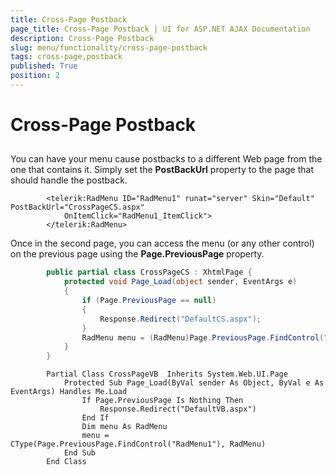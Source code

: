 ```yaml
---
title: Cross-Page Postback
page_title: Cross-Page Postback | UI for ASP.NET AJAX Documentation
description: Cross-Page Postback
slug: menu/functionality/cross-page-postback
tags: cross-page,postback
published: True
position: 2
---
```


# Cross-Page Postback



## 

You can have your menu cause postbacks to a different Web page from the one that contains it. Simply set the __PostBackUrl__ property to the page that should handle the postback.

````ASPNET
	    <telerik:RadMenu ID="RadMenu1" runat="server" Skin="Default" PostBackUrl="CrossPageCS.aspx"
	        OnItemClick="RadMenu1_ItemClick">
	    </telerik:RadMenu>
````



Once in the second page, you can access the menu (or any other control) on the previous page using the __Page.PreviousPage__ property.





````C#
	    public partial class CrossPageCS : XhtmlPage {
	        protected void Page_Load(object sender, EventArgs e) 
	        { 
	            if (Page.PreviousPage == null) 
	            { 
	                Response.Redirect("DefaultCS.aspx");
	            } 
	            RadMenu menu = (RadMenu)Page.PreviousPage.FindControl("RadMenu1"); 
	        } 
	    }
````
````VB.NET
	    Partial Class CrossPageVB  Inherits System.Web.UI.Page 
	        Protected Sub Page_Load(ByVal sender As Object, ByVal e As EventArgs) Handles Me.Load
	            If Page.PreviousPage Is Nothing Then
	                Response.Redirect("DefaultVB.aspx")
	            End If
	            Dim menu As RadMenu
	            menu = CType(Page.PreviousPage.FindControl("RadMenu1"), RadMenu)
	        End Sub
	    End Class
````

